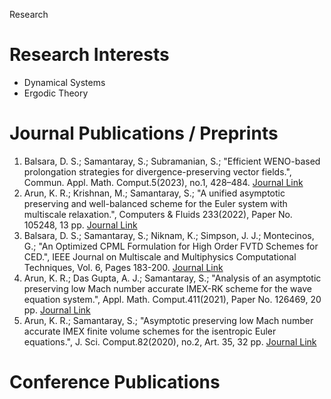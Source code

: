 Research

# Research Interests
* Dynamical Systems
* Ergodic Theory

# Journal Publications / Preprints
1. Balsara, D. S.; Samantaray, S.; Subramanian, S.; "Efficient WENO-based prolongation strategies for divergence-preserving vector fields.", Commun. Appl. Math. Comput.5(2023), no.1, 428–484. [Journal Link](https://link.springer.com/article/10.1007/s42967-021-00182-x)
2. Arun, K. R.; Krishnan, M.; Samantaray, S.; "A unified asymptotic preserving and well-balanced scheme for the Euler system with multiscale relaxation.", Computers & Fluids 233(2022), Paper No. 105248, 13 pp. [Journal Link](https://www.sciencedirect.com/science/article/abs/pii/S0045793021003510?via%3Dihub)
3. Balsara, D. S.; Samantaray, S.; Niknam, K.; Simpson, J. J.; Montecinos, G.; "An Optimized CPML Formulation for High Order FVTD Schemes for CED.", IEEE Journal on Multiscale and Multiphysics Computational Techniques, Vol. 6, Pages 183-200. [Journal Link](https://par.nsf.gov/servlets/purl/10355211)
4. Arun, K. R.; Das Gupta, A. J.; Samantaray, S.; "Analysis of an asymptotic preserving low Mach number accurate IMEX-RK scheme for the wave equation system.", Appl. Math. Comput.411(2021), Paper No. 126469, 20 pp. [Journal Link](https://www.sciencedirect.com/science/article/abs/pii/S0096300321005580?via%3Dihub)
5.  Arun, K. R.; Samantaray, S.; "Asymptotic preserving low Mach number accurate IMEX finite volume schemes for the isentropic Euler equations.", J. Sci. Comput.82(2020), no.2, Art. 35, 32 pp. [Journal Link](https://link.springer.com/article/10.1007/s10915-020-01138-8)


# Conference Publications 
